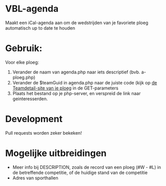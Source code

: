 # VBL-agenda
Maakt een iCal-agenda aan om de wedstrijden van je favoriete ploeg automatisch up to date te houden

# Gebruik: 
Voor elke ploeg:
1. Verander de naam van agenda.php naar iets descriptief (bvb. a-ploeg.php)
2. Verander de $teamGuid in agenda.php naar de juiste code (kijk op [de Teamdetail-site van je ploeg](http://vblweb.wisseq.eu/Home/TeamDetail?teamGuid=BVBL1049HSE%20%201) in de GET-parameters
3. Plaats het bestand op je php-server, en verspreid de link naar geinteresserden.

# Development
Pull requests worden zeker bekeken!

# Mogelijke uitbreidingen
* Meer info bij DESCRIPTION, zoals de record van een ploeg (#W - #L) in de betreffende competitie, of de huidige stand van de competitie
* Adres van sporthallen
